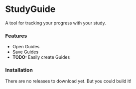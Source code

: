 # **StudyGuide**

A tool for tracking your progress with your study.

### Features

* Open Guides
* Save Guides
* **TODO:** Easily create Guides

### Installation

<!--Download the latest version from GitHub Releases. -->

<!--Download the development builds form [GitHub actions](https://github.com/JesseRobot01/StudyGuide/actions).-->
There are no releases to download yet.
But you could build it!

